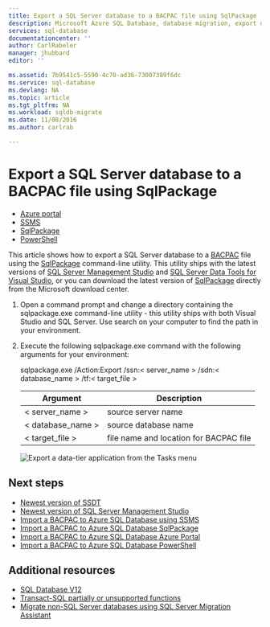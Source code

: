 ```yaml
---
title: Export a SQL Server database to a BACPAC file using SqlPackage | Microsoft Docs
description: Microsoft Azure SQL Database, database migration, export database, export BACPAC file, sqlpackage
services: sql-database
documentationcenter: ''
author: CarlRabeler
manager: jhubbard
editor: ''

ms.assetid: 7b9541c5-5590-4c70-ad36-73007389f6dc
ms.service: sql-database
ms.devlang: NA
ms.topic: article
ms.tgt_pltfrm: NA
ms.workload: sqldb-migrate
ms.date: 11/08/2016
ms.author: carlrab

---
```

# Export a SQL Server database to a BACPAC file using SqlPackage

- [Azure portal](./sql-database-export.md)
- [SSMS](./sql-database-cloud-migrate-compatible-export-bacpac-ssms.md)
- [SqlPackage](./sql-database-cloud-migrate-compatible-export-bacpac-sqlpackage.md)
- [PowerShell](./sql-database-export-powershell.md)

This article shows how to export a SQL Server database to a [BACPAC](https://msdn.microsoft.com/zh-cn/library/ee210546.aspx#Anchor_4) file using the [SqlPackage](https://msdn.microsoft.com/zh-cn/library/hh550080.aspx) command-line utility. This utility ships with the latest versions of [SQL Server Management Studio](https://msdn.microsoft.com/zh-cn/library/mt238290.aspx) and [SQL Server Data Tools for Visual Studio](https://msdn.microsoft.com/zh-cn/library/mt204009.aspx), or you can download the latest version of [SqlPackage](https://www.microsoft.com/en-us/download/details.aspx?id=53876) directly from the Microsoft download center.

1. Open a command prompt and change a directory containing the sqlpackage.exe command-line utility - this utility ships with both Visual Studio and SQL Server. Use search on your computer to find the path in your environment.
2. Execute the following sqlpackage.exe command with the following arguments for your environment:

    sqlpackage.exe /Action:Export /ssn:< server_name > /sdn:< database_name > /tf:< target_file >

    | Argument  | Description  |
    |---|---|
    | < server_name >  | source server name  |
    | < database_name >  | source database name  |
    | < target_file >  | file name and location for BACPAC file  |

    ![Export a data-tier application from the Tasks menu](./media/sql-database-cloud-migrate/TestForCompatibilityUsingSQLPackage01b.png)

## Next steps
- [Newest version of SSDT](https://msdn.microsoft.com/zh-cn/library/mt204009.aspx)
- [Newest version of SQL Server Management Studio](https://msdn.microsoft.com/zh-cn/library/mt238290.aspx)
- [Import a BACPAC to Azure SQL Database using SSMS](./sql-database-cloud-migrate-compatible-import-bacpac-ssms.md)
- [Import a BACPAC to Azure SQL Database SqlPackage](./sql-database-cloud-migrate-compatible-import-bacpac-sqlpackage.md)
- [Import a BACPAC to Azure SQL Database Azure Portal](./sql-database-import.md)
- [Import a BACPAC to Azure SQL Database PowerShell](./sql-database-import-powershell.md)

## Additional resources

- [SQL Database V12](./sql-database-v12-whats-new.md)
- [Transact-SQL partially or unsupported functions](./sql-database-transact-sql-information.md)
- [Migrate non-SQL Server databases using SQL Server Migration Assistant](http://blogs.msdn.com/b/ssma/)